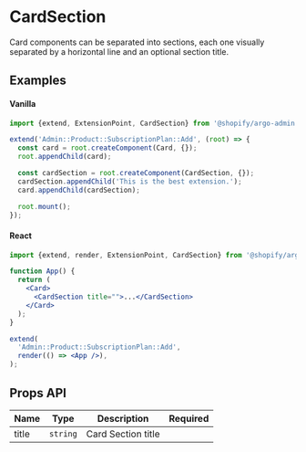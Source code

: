 # CardSection

Card components can be separated into sections, each one visually separated by a horizontal line and an optional section title.

## Examples

#### Vanilla

```js
import {extend, ExtensionPoint, CardSection} from '@shopify/argo-admin';

extend('Admin::Product::SubscriptionPlan::Add', (root) => {
  const card = root.createComponent(Card, {});
  root.appendChild(card);

  const cardSection = root.createComponent(CardSection, {});
  cardSection.appendChild('This is the best extension.');
  card.appendChild(cardSection);

  root.mount();
});
```

#### React

```jsx
import {extend, render, ExtensionPoint, CardSection} from '@shopify/argo-admin-react';

function App() {
  return (
    <Card>
      <CardSection title="">...</CardSection>
    </Card>
  );
}

extend(
  'Admin::Product::SubscriptionPlan::Add',
  render(() => <App />),
);
```

## Props API

| Name  | Type     | Description        | Required |
| ----- | -------- | ------------------ | -------- |
| title | `string` | Card Section title |          |

